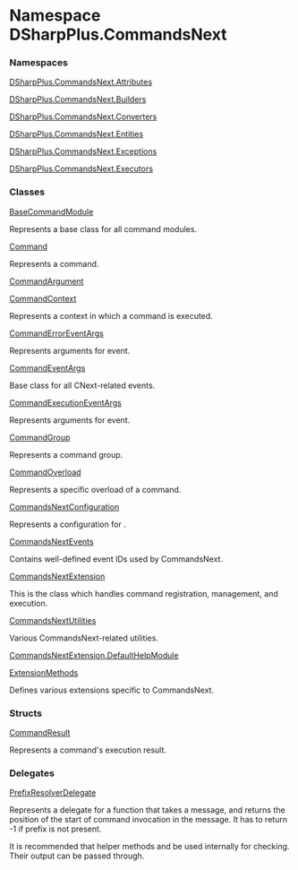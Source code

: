 # Namespace DSharpPlus.CommandsNext

### Namespaces

[DSharpPlus.CommandsNext.Attributes](DSharpPlus.CommandsNext.Attributes.md)

[DSharpPlus.CommandsNext.Builders](DSharpPlus.CommandsNext.Builders.md)

[DSharpPlus.CommandsNext.Converters](DSharpPlus.CommandsNext.Converters.md)

[DSharpPlus.CommandsNext.Entities](DSharpPlus.CommandsNext.Entities.md)

[DSharpPlus.CommandsNext.Exceptions](DSharpPlus.CommandsNext.Exceptions.md)

[DSharpPlus.CommandsNext.Executors](DSharpPlus.CommandsNext.Executors.md)

### Classes

[BaseCommandModule](DSharpPlus.CommandsNext.BaseCommandModule.md)

Represents a base class for all command modules.

[Command](DSharpPlus.CommandsNext.Command.md)

Represents a command.

[CommandArgument](DSharpPlus.CommandsNext.CommandArgument.md)

[CommandContext](DSharpPlus.CommandsNext.CommandContext.md)

Represents a context in which a command is executed.

[CommandErrorEventArgs](DSharpPlus.CommandsNext.CommandErrorEventArgs.md)

Represents arguments for <xref href="DSharpPlus.CommandsNext.CommandsNextExtension.CommandErrored" data-throw-if-not-resolved="false"></xref> event.

[CommandEventArgs](DSharpPlus.CommandsNext.CommandEventArgs.md)

Base class for all CNext-related events.

[CommandExecutionEventArgs](DSharpPlus.CommandsNext.CommandExecutionEventArgs.md)

Represents arguments for <xref href="DSharpPlus.CommandsNext.CommandsNextExtension.CommandExecuted" data-throw-if-not-resolved="false"></xref> event.

[CommandGroup](DSharpPlus.CommandsNext.CommandGroup.md)

Represents a command group.

[CommandOverload](DSharpPlus.CommandsNext.CommandOverload.md)

Represents a specific overload of a command.

[CommandsNextConfiguration](DSharpPlus.CommandsNext.CommandsNextConfiguration.md)

Represents a configuration for <xref href="DSharpPlus.CommandsNext.CommandsNextExtension" data-throw-if-not-resolved="false"></xref>.

[CommandsNextEvents](DSharpPlus.CommandsNext.CommandsNextEvents.md)

Contains well-defined event IDs used by CommandsNext.

[CommandsNextExtension](DSharpPlus.CommandsNext.CommandsNextExtension.md)

This is the class which handles command registration, management, and execution.

[CommandsNextUtilities](DSharpPlus.CommandsNext.CommandsNextUtilities.md)

Various CommandsNext-related utilities.

[CommandsNextExtension.DefaultHelpModule](DSharpPlus.CommandsNext.CommandsNextExtension.DefaultHelpModule.md)

[ExtensionMethods](DSharpPlus.CommandsNext.ExtensionMethods.md)

Defines various extensions specific to CommandsNext.

### Structs

[CommandResult](DSharpPlus.CommandsNext.CommandResult.md)

Represents a command's execution result.

### Delegates

[PrefixResolverDelegate](DSharpPlus.CommandsNext.PrefixResolverDelegate.md)

<p>Represents a delegate for a function that takes a message, and returns the position of the start of command invocation in the message. It has to return -1 if prefix is not present.</p>
<p>
It is recommended that helper methods <xref href="DSharpPlus.CommandsNext.CommandsNextUtilities.GetStringPrefixLength(DSharpPlus.Entities.DiscordMessage%2cSystem.String%2cSystem.StringComparison)" data-throw-if-not-resolved="false"></xref> and <xref href="DSharpPlus.CommandsNext.CommandsNextUtilities.GetMentionPrefixLength(DSharpPlus.Entities.DiscordMessage%2cDSharpPlus.Entities.DiscordUser)" data-throw-if-not-resolved="false"></xref>
be used internally for checking. Their output can be passed through.
</p>

